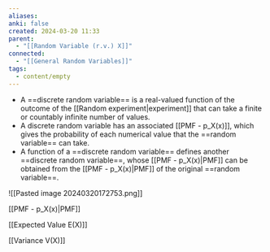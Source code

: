 ```yaml
---
aliases: 
anki: false
created: 2024-03-20 11:33
parent:
  - "[[Random Variable (r.v.) X]]"
connected:
  - "[[General Random Variables]]"
tags:
  - content/empty
---
```



- A ==discrete random variable== is a real-valued function of the outcome of the [[Random experiment|experiment]]  that can take a finite or countably infinite number of values.
- A discrete random variable has an associated [[PMF - p_X(x)]], which gives the probability of each numerical value that the ==random variable== can take.
- A function of a ==discrete random variable== defines another ==discrete random variable==, whose [[PMF - p_X(x)|PMF]] can be obtained from the [[PMF - p_X(x)|PMF]]  of the original ==random variable==.



![[Pasted image 20240320172753.png]]



[[PMF - p_X(x)|PMF]]

[[Expected Value E(X)]]

[[Variance V(X)]]